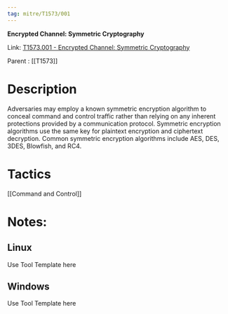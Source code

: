 ```yaml
---
tag: mitre/T1573/001
---
```


**Encrypted Channel: Symmetric Cryptography**

Link: [T1573.001 - Encrypted Channel: Symmetric Cryptography](https://attack.mitre.org/techniques/T1573/001)

Parent : [[T1573]]


# Description

Adversaries may employ a known symmetric encryption algorithm to conceal command and control traffic rather than relying on any inherent protections provided by a communication protocol. Symmetric encryption algorithms use the same key for plaintext encryption and ciphertext decryption. Common symmetric encryption algorithms include AES, DES, 3DES, Blowfish, and RC4.

# Tactics


[[Command and Control]]


# Notes:

## Linux

Use Tool Template here

## Windows

Use Tool Template here